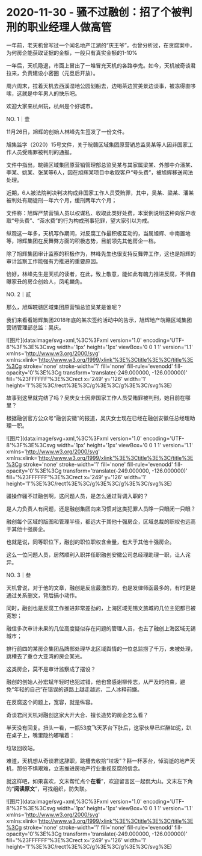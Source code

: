 # 2020-11-30 - 骚不过融创：招了个被判刑的职业经理人做高管

一年前，老天机曾写过一个闻名地产江湖的“庆王爷”，也曾分析过，在贪腐案中，为何房企能获取证据的金额，一般只有真实金额的1-10%

一年后，天机隐退，市面上冒出了一堆冒充天机的各路李鬼。如今，天机被奇谈君拉来，负责建设小密圈（元旦后开放）。

周六周末，拉着天机去西溪湿地公园划船去，边喝茶边赏美景边谈事，被冻得直哆嗦，这就是中年男人的快乐吧。

欢迎大家来杭州玩，杭州是个好城市。

NO. 1｜壹

11月26日，旭辉的创始人林峰先生签发了一份文件。

旭集监字（2020）15号文件，关于皖赣区域集团原营销总监吴某等人因非国家工作人员受贿罪被判刑的通报。

文件中指出，皖赣区域集团原营销管理部总监吴某与其家属梁某、外部中介潘某、李某、姚某、张某等6人，因在旭辉某项目中收取客户“号头费”，被旭辉移送司法处理。

近期，6人被法院判决判决构成非国家工作人员受贿罪，其中，吴某、梁某、潘某被判处有期徒刑一年六个月，缓刑两年六个月；

文件称：旭辉严禁营销人员以权谋私、收取此类好处费，本案例说明这种向客户收取“号头费”、“茶水费”的行为构成刑事犯罪，望大家引以为戒。

纵观这一年多，天机写作期间，对反腐工作最积极互动的，当属旭辉、中南置地等，旭辉集团在反舞弊方面的积极态势，目前领先其他房企一档。

除了旭辉集团审计监察的积极作为，林峰先生也很支持反舞弊工作，这也是旭辉的审计监察工作能强有力推进的重要原因。

恰好，林峰先生是天机的读者，在此，致上敬意，能如此有魄力推进反腐，不惧自曝家丑的房企创始人，凤毛麟角。

NO. 2｜贰

那么，旭辉皖赣区域集团原营销总监吴某是谁呢？

我们来看看旭辉集团2018年底的某次签约活动中的告示，旭辉地产皖赣区域集团营销管理部总监：吴庆。

![图片](data:image/svg+xml,%3C%3Fxml version='1.0' encoding='UTF-8'%3F%3E%3Csvg width='1px' height='1px' viewBox='0 0 1 1' version='1.1' xmlns='http://www.w3.org/2000/svg' xmlns:xlink='http://www.w3.org/1999/xlink'%3E%3Ctitle%3E%3C/title%3E%3Cg stroke='none' stroke-width='1' fill='none' fill-rule='evenodd' fill-opacity='0'%3E%3Cg transform='translate(-249.000000, -126.000000)' fill='%23FFFFFF'%3E%3Crect x='249' y='126' width='1' height='1'%3E%3C/rect%3E%3C/g%3E%3C/g%3E%3C/svg%3E)

故事到这里就完结了吗？吴庆女士因非国家工作人员受贿罪被判刑，她目前在哪里？

根据融创官方公众号“融创安徽”的报道，吴庆女士现在已经在融创安徽任总经理助理一职。

![图片](data:image/svg+xml,%3C%3Fxml version='1.0' encoding='UTF-8'%3F%3E%3Csvg width='1px' height='1px' viewBox='0 0 1 1' version='1.1' xmlns='http://www.w3.org/2000/svg' xmlns:xlink='http://www.w3.org/1999/xlink'%3E%3Ctitle%3E%3C/title%3E%3Cg stroke='none' stroke-width='1' fill='none' fill-rule='evenodd' fill-opacity='0'%3E%3Cg transform='translate(-249.000000, -126.000000)' fill='%23FFFFFF'%3E%3Crect x='249' y='126' width='1' height='1'%3E%3C/rect%3E%3C/g%3E%3C/g%3E%3C/svg%3E)

骚操作骚不过融创啊，这问题人员，是怎么通过背调入职的？

是人力负责人有问题，还是融创集团向来习惯对这类犯罪人员睁一只眼闭一只眼？

融创每个区域的版图和管理半径，都远大于其他十强房企，区域总裁的职权也远高于其他十强房企。

也就是说，同等职位下，融创的职位职权含金量，也大于其他十强房企。

这么一位问题人员，居然顺利入职并任职融创安徽公司总经理助理一职，让人诧异。

NO. 3｜叁

天机曾说，对于他的文章，融创是反应最激烈的，也是发律师函最多的，有时更是通过关系删文，背后搞小动作。

同时，融创也是反腐工作推进非常差劲的，上海区域无锡文旅城的几位主犯都已被宽恕；

融信多次审计未果的几位高度疑似存在问题的管理人员，也去了融创上海区域无锡城市；

排行前四的某房企集团品牌部处理华北区域舆情的一位总监捞了千万，未被处理，跳槽去了重仓大亚湾的房企某光。

这类房企，莫不是审计监察成了摆设？

融创的创始人孙宏斌年轻时也犯过错，他也曾感谢柳传志，从严及时约束，避免“年轻的自己”在错误的道路上越走越远，二人冰释前嫌。

在反腐这个问题上，宽容，就是纵容。

奇谈君问天机对融创这家大开大合、擅长造势的房企怎么看？

半天没有回复。扭头一看，一瓶53度飞天茅台下肚后，这家伙早已烂醉如泥，趴在桌子上，嘴里隐约嘟嚷着：

垃圾回收站。

难道，天机想从奇谈君这辞职，跳槽去收拾“垃圾”？斟一杯茅台，悼消逝的地产天机，那份不惧艰难，立志推进房地产行业重视反腐的信念。

就这样吧，如果喜欢，文末帮忙点个**在看**”，欢迎留言区一起侃大山。文末左下角的“**阅读原文**”，可找组织，防失联。

![图片](data:image/svg+xml,%3C%3Fxml version='1.0' encoding='UTF-8'%3F%3E%3Csvg width='1px' height='1px' viewBox='0 0 1 1' version='1.1' xmlns='http://www.w3.org/2000/svg' xmlns:xlink='http://www.w3.org/1999/xlink'%3E%3Ctitle%3E%3C/title%3E%3Cg stroke='none' stroke-width='1' fill='none' fill-rule='evenodd' fill-opacity='0'%3E%3Cg transform='translate(-249.000000, -126.000000)' fill='%23FFFFFF'%3E%3Crect x='249' y='126' width='1' height='1'%3E%3C/rect%3E%3C/g%3E%3C/g%3E%3C/svg%3E)
